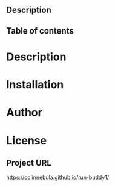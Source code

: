 ## Description

## Table of contents
# Description
# Installation
# Author
# License

## Project URL
https://colinnebula.github.io/run-buddy1/